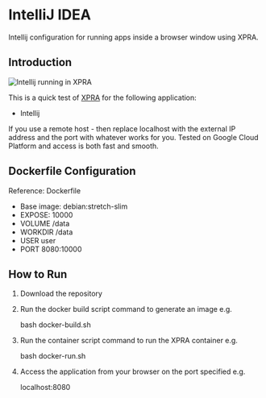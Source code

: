 # IntelliJ IDEA
Intellij configuration for running apps inside a browser window using XPRA.

## Introduction

![Intellij running in XPRA](https://github.com/rosera/xpra-cloud-apps/blob/master/images/xpra_intellij.png)

This is a quick test of [XPRA](https://xpra.org) for the following application:

* Intellij

If you use a remote host - then replace localhost with the external IP address and the port with whatever works for you. Tested on Google Cloud Platform and access is both fast and smooth.

## Dockerfile Configuration

Reference: Dockerfile

* Base image: debian:stretch-slim
* EXPOSE: 10000
* VOLUME  /data
* WORKDIR /data
* USER    user
* PORT    8080:10000

## How to Run

1. Download the repository
2. Run the docker build script command to generate an image e.g. 

	bash docker-build.sh
	
3. Run the container script command to run the XPRA container e.g. 

	bash docker-run.sh 

4. Access the application from your browser on the port specified e.g. 

	localhost:8080

